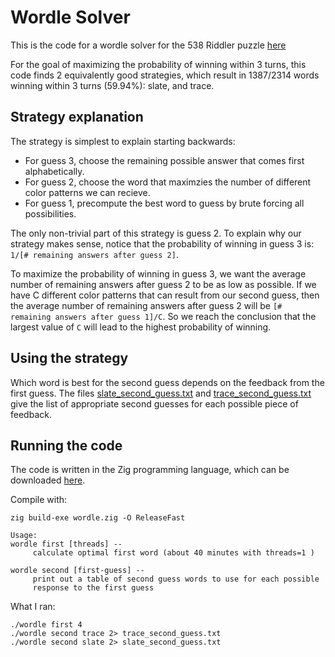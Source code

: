 # Wordle Solver
This is the code for a wordle solver for the 538 Riddler puzzle [here](https://fivethirtyeight.com/features/when-the-riddler-met-wordle/)

For the goal of maximizing the probability of winning within 3 turns, this code
finds 2 equivalently good strategies, which result in 1387/2314 words winning within 3 turns (59.94%):
slate, and trace.

## Strategy explanation
The strategy is simplest to explain starting backwards:
- For guess 3, choose the remaining possible answer that comes first alphabetically.
- For guess 2, choose the word that maximzies the number of different color patterns
  we can recieve.
- For guess 1, precompute the best word to guess by brute forcing all possibilities.

The only non-trivial part of this strategy is guess 2. To explain why our strategy makes
sense, notice that the probability of winning in guess 3 is:
`1/[# remaining answers after guess 2]`.

To maximize the probability of winning in guess 3, we want the average number of 
remaining answers after guess 2 to be as low as possible. If we have C different color patterns 
that can result from our second guess, then the average number of remaining answers after guess 2
will be `[# remaining answers after guess 1]/C`. So we reach the conclusion that the
largest value of `C` will lead to the highest probability of winning.

## Using the strategy
Which word is best for the second guess depends on the feedback from the first guess.
The files [slate_second_guess.txt](https://github.com/bnprks/wordle_solver/blob/master/slate_second_guess.txt) and [trace_second_guess.txt](https://github.com/bnprks/wordle_solver/blob/master/trace_second_guess.txt) give the list of appropriate second guesses for each possible piece of feedback.

## Running the code
The code is written in the Zig programming language, which can be downloaded [here](https://ziglang.org/download/).

Compile with:
```
zig build-exe wordle.zig -O ReleaseFast
```

```
Usage:
wordle first [threads] --
     calculate optimal first word (about 40 minutes with threads=1 )

wordle second [first-guess] --
     print out a table of second guess words to use for each possible
     response to the first guess
```

What I ran:
```
./wordle first 4
./wordle second trace 2> trace_second_guess.txt
./wordle second slate 2> slate_second_guess.txt
```